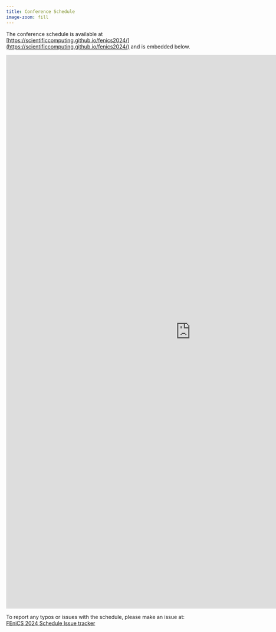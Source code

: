 ```yaml
---
title: Conference Schedule
image-zoom: fill
---
```

The conference schedule is available at [https://scientificcomputing.github.io/fenics2024/](https://scientificcomputing.github.io/fenics2024/) and is embedded below.

<div><center><iframe src="https://scientificcomputing.github.io/fenics2024" frameborder="0" marginheight="0" marginwidth="0" width="1000" height="1500">Loading…</iframe></center></div>

To report any typos or issues with the schedule, please make an issue at: [FEniCS 2024 Schedule Issue tracker](https://github.com/scientificcomputing/fenics2024/issues)
